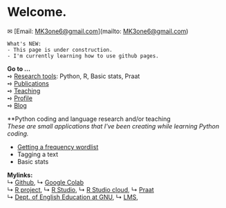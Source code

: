 # Welcome.  
✉ [Email: MK3one6@gmail.com](mailto: MK3one6@gmail.com)  

```
What's NEW:  
- This page is under construction. 
- I'm currently learning how to use github pages.
```

**Go to ...**  
➺ [Research tools](/contents/tools.md): Python, R, Basic stats, Praat  
➺ [Publications](/publications.md)  
➺ [Teaching](/contents/teaching.md)  
➺ [Profile](/contents/profile.md)  
➺ [Blog](/blog/blogmain.md)  

**Python coding and language research and/or teaching  
_These are small applications that I've been creating while learning Python coding._
- [Getting a frequency wordlist](https://github.com/MK316/applications/blob/e97cc8a0c51c8009a4a2a0b597cb3962c55dfaf2/Creating_wordlist.ipynb) 
- Tagging a text  
- Basic stats  


**Mylinks:**  
↳ [Github](https://www.github.com/), ↳ [Google Colab](https://colab.research.google.com/)  
↳ [R project](https://www.r-project.org/), ↳ [R Studio](https://www.rstudio.com/), ↳ [R Studio cloud](https://rstudio.cloud/), 
↳ [Praat](https://www.fon.hum.uva.nl/praat/)   
↳ [Dept. of English Education at GNU](https://www.gnu.ac.kr**), ↳ [LMS](https://rec.ac.kr/gnu),  

